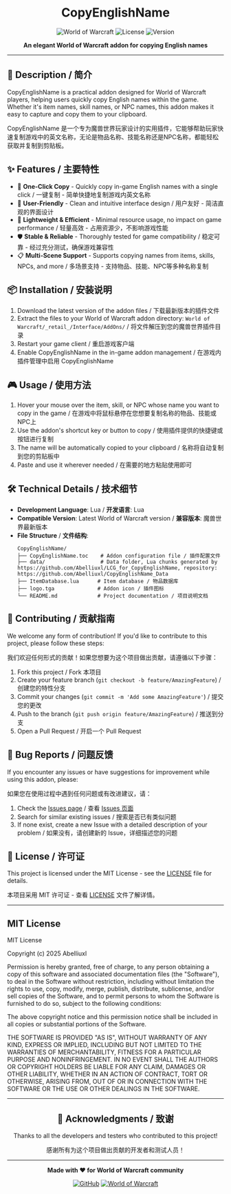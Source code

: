 <div align="center">

# CopyEnglishName

![World of Warcraft](https://img.shields.io/badge/World%20of%20Warcraft-FFD700?style=for-the-badge&logo=world-of-warcraft&logoColor=000000)
![License](https://img.shields.io/badge/License-MIT-green.svg?style=for-the-badge)
![Version](https://img.shields.io/badge/Version-1.0.0-blue.svg?style=for-the-badge)

**An elegant World of Warcraft addon for copying English names**

</div>

---

## 📖 Description / 简介

CopyEnglishName is a practical addon designed for World of Warcraft players, helping users quickly copy English names within the game. Whether it's item names, skill names, or NPC names, this addon makes it easy to capture and copy them to your clipboard.

CopyEnglishName 是一个专为魔兽世界玩家设计的实用插件，它能够帮助玩家快速复制游戏中的英文名称，无论是物品名称、技能名称还是NPC名称，都能轻松获取并复制到剪贴板。

## ✨ Features / 主要特性

- 🎯 **One-Click Copy** - Quickly copy in-game English names with a single click / 一键复制 - 简单快捷地复制游戏内英文名称
- 📱 **User-Friendly** - Clean and intuitive interface design / 用户友好 - 简洁直观的界面设计
- 🚀 **Lightweight & Efficient** - Minimal resource usage, no impact on game performance / 轻量高效 - 占用资源少，不影响游戏性能
- 🛡️ **Stable & Reliable** - Thoroughly tested for game compatibility / 稳定可靠 - 经过充分测试，确保游戏兼容性
- 📋 **Multi-Scene Support** - Supports copying names from items, skills, NPCs, and more / 多场景支持 - 支持物品、技能、NPC等多种名称复制

## 📦 Installation / 安装说明

1. Download the latest version of the addon files / 下载最新版本的插件文件
2. Extract the files to your World of Warcraft addon directory: `World of Warcraft/_retail_/Interface/AddOns/` / 将文件解压到您的魔兽世界插件目录
3. Restart your game client / 重启游戏客户端
4. Enable CopyEnglishName in the in-game addon management / 在游戏内插件管理中启用 CopyEnglishName

## 🎮 Usage / 使用方法

1. Hover your mouse over the item, skill, or NPC whose name you want to copy in the game / 在游戏中将鼠标悬停在您想要复制名称的物品、技能或NPC上
2. Use the addon's shortcut key or button to copy / 使用插件提供的快捷键或按钮进行复制
3. The name will be automatically copied to your clipboard / 名称将自动复制到您的剪贴板中
4. Paste and use it wherever needed / 在需要的地方粘贴使用即可

## 🛠️ Technical Details / 技术细节

- **Development Language**: Lua / **开发语言**: Lua
- **Compatible Version**: Latest World of Warcraft version / **兼容版本**: 魔兽世界最新版本
- **File Structure** / **文件结构**:
  ```
  CopyEnglishName/
  ├── CopyEnglishName.toc    # Addon configuration file / 插件配置文件
  ├── data/                  # Data folder, Lua chunks generated by https://github.com/Abelliuxl/LCG_for_CopyEnglishName, repository: https://github.com/Abelliuxl/CopyEnglishName_Data
  ├── ItemDatabase.lua      # Item database / 物品数据库
  ├── logo.tga              # Addon icon / 插件图标
  └── README.md             # Project documentation / 项目说明文档
  ```

## 🤝 Contributing / 贡献指南

We welcome any form of contribution! If you'd like to contribute to this project, please follow these steps:

我们欢迎任何形式的贡献！如果您想要为这个项目做出贡献，请遵循以下步骤：

1. Fork this project / Fork 本项目
2. Create your feature branch (`git checkout -b feature/AmazingFeature`) / 创建您的特性分支
3. Commit your changes (`git commit -m 'Add some AmazingFeature'`) / 提交您的更改
4. Push to the branch (`git push origin feature/AmazingFeature`) / 推送到分支
5. Open a Pull Request / 开启一个 Pull Request

## 🐛 Bug Reports / 问题反馈

If you encounter any issues or have suggestions for improvement while using this addon, please:

如果您在使用过程中遇到任何问题或有改进建议，请：

1. Check the [Issues page](https://github.com/Abelliuxl/CopyEnglishName/issues) / 查看 [Issues 页面](https://github.com/Abelliuxl/CopyEnglishName/issues)
2. Search for similar existing issues / 搜索是否已有类似问题
3. If none exist, create a new Issue with a detailed description of your problem / 如果没有，请创建新的 Issue，详细描述您的问题

## 📄 License / 许可证

This project is licensed under the MIT License - see the [LICENSE](LICENSE) file for details.

本项目采用 MIT 许可证 - 查看 [LICENSE](LICENSE) 文件了解详情。

---

## MIT License

MIT License

Copyright (c) 2025 Abelliuxl

Permission is hereby granted, free of charge, to any person obtaining a copy
of this software and associated documentation files (the "Software"), to deal
in the Software without restriction, including without limitation the rights
to use, copy, modify, merge, publish, distribute, sublicense, and/or sell
copies of the Software, and to permit persons to whom the Software is
furnished to do so, subject to the following conditions:

The above copyright notice and this permission notice shall be included in all
copies or substantial portions of the Software.

THE SOFTWARE IS PROVIDED "AS IS", WITHOUT WARRANTY OF ANY KIND, EXPRESS OR
IMPLIED, INCLUDING BUT NOT LIMITED TO THE WARRANTIES OF MERCHANTABILITY,
FITNESS FOR A PARTICULAR PURPOSE AND NONINFRINGEMENT. IN NO EVENT SHALL THE
AUTHORS OR COPYRIGHT HOLDERS BE LIABLE FOR ANY CLAIM, DAMAGES OR OTHER
LIABILITY, WHETHER IN AN ACTION OF CONTRACT, TORT OR OTHERWISE, ARISING FROM,
OUT OF OR IN CONNECTION WITH THE SOFTWARE OR THE USE OR OTHER DEALINGS IN THE
SOFTWARE.

---

<div align="center">

## 🙏 Acknowledgments / 致谢

Thanks to all the developers and testers who contributed to this project!

感谢所有为这个项目做出贡献的开发者和测试人员！

---

**Made with ❤️ for World of Warcraft community**

[![GitHub](https://img.shields.io/badge/GitHub-Abelliuxl-black?style=for-the-badge&logo=github)](https://github.com/Abelliuxl)
[![World of Warcraft](https://img.shields.io/badge/World%20of%20Warcraft-Community-orange?style=for-the-badge)](https://worldofwarcraft.com)

</div>
